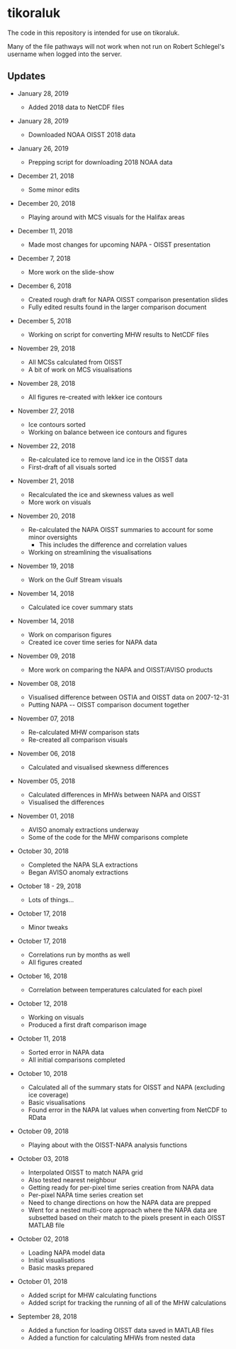 # tikoraluk
The code in this repository is intended for use on tikoraluk.  

Many of the file pathways will not work when not run on Robert Schlegel's username when logged into the server.

## Updates  

* January 28, 2019
  * Added 2018 data to NetCDF files

* January 28, 2019
  * Downloaded NOAA OISST 2018 data

* January 26, 2019
  * Prepping script for downloading 2018 NOAA data

* December 21, 2018
  * Some minor edits

* December 20, 2018
  * Playing around with MCS visuals for the Halifax areas

* December 11, 2018
  * Made most changes for upcoming NAPA - OISST presentation

* December 7, 2018
  * More work on the slide-show

* December 6, 2018
  * Created rough draft for NAPA OISST comparison presentation slides
  * Fully edited results found in the larger comparison document

* December 5, 2018
  * Working on script for converting MHW results to NetCDF files

* November 29, 2018
  * All MCSs calculated from OISST
  * A bit of work on MCS visualisations
  
* November 28, 2018
  * All figures re-created with lekker ice contours

* November 27, 2018
  * Ice contours sorted
  * Working on balance between ice contours and figures

* November 22, 2018
  * Re-calculated ice to remove land ice in the OISST data
  * First-draft of all visuals sorted

* November 21, 2018
  * Recalculated the ice and skewness values as well
  * More work on visuals

* November 20, 2018
  * Re-calculated the NAPA OISST summaries to account for some minor oversights
    * This includes the difference and correlation values
  * Working on streamlining the visualisations

* November 19, 2018
  * Work on the Gulf Stream visuals

* November 14, 2018
  * Calculated ice cover summary stats

* November 14, 2018
  * Work on comparison figures
  * Created ice cover time series for NAPA data

* November 09, 2018
  * More work on comparing the NAPA and OISST/AVISO products

* November 08, 2018
  * Visualised difference between OSTIA and OISST data on 2007-12-31
  * Putting NAPA -- OISST comparison document together

* November 07, 2018
  * Re-calculated MHW comparison stats
  * Re-created all comparison visuals

* November 06, 2018
  * Calculated and visualised skewness differences

* November 05, 2018
  * Calculated differences in MHWs between NAPA and OISST
  * Visualised the differences

* November 01, 2018
  * AVISO anomaly extractions underway
  * Some of the code for the MHW comparisons complete

* October 30, 2018
  * Completed the NAPA SLA extractions
  * Began AVISO anomaly extractions

* October 18 - 29, 2018
  * Lots of things...

* October 17, 2018
  * Minor tweaks

* October 17, 2018
  * Correlations run by months as well
  * All figures created

* October 16, 2018
  * Correlation between temperatures calculated for each pixel

* October 12, 2018
  * Working on visuals
  * Produced a first draft comparison image

* October 11, 2018
  * Sorted error in NAPA data
  * All initial comparisons completed

* October 10, 2018
  * Calculated all of the summary stats for OISST and NAPA (excluding ice coverage)
  * Basic visualisations
  * Found error in the NAPA lat values when converting from NetCDF to RData

* October 09, 2018
  * Playing about with the OISST-NAPA analysis functions
  
* October 03, 2018
  * Interpolated OISST to match NAPA grid
  * Also tested nearest neighbour
  * Getting ready for per-pixel time series creation from NAPA data
  * Per-pixel NAPA time series creation set
  * Need to change directions on how the NAPA data are prepped
  * Went for a nested multi-core approach where the NAPA data are subsetted
    based on their match to the pixels present in each OISST MATLAB file

* October 02, 2018
  * Loading NAPA model data
  * Initial visualisations
  * Basic masks prepared
  
* October 01, 2018
  * Added script for MHW calculating functions
  * Added script for tracking the running of all of the MHW calculations

* September 28, 2018
  * Added a function for loading OISST data saved in MATLAB files
  * Added a function for calculating MHWs from nested data
  
